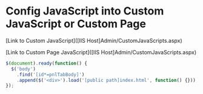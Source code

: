 # Config JavaScript into Custom JavaScript or Custom Page

[Link to Custom JavaScript]([IIS Host]Admin/CustomJavaScripts.aspx)

[Link to Custom Page JavaScript]([IIS Host]Admin/CustomJavaScripts.aspx)

```js
$(document).ready(function() {
  $('body')
    .find('[id*=pnlTabBody]')
    .append($('<div>').load('[public path]index.html', function() {}));
});
```
